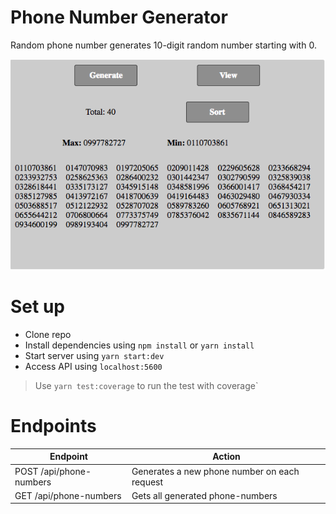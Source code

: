 # Phone Number Generator

Random phone number generates 10-digit random number starting with 0.

![image](./shot.png)

# Set up

- Clone repo
- Install dependencies using `npm install` or `yarn install`
- Start server using `yarn start:dev`
- Access API using `localhost:5600`

> Use `yarn test:coverage` to run the test with coverage`

# Endpoints

Endpoint | Action
---------|--------------------------------------------------
POST /api/phone-numbers                       | Generates a new phone number on each request
GET /api/phone-numbers                    | Gets all generated phone-numbers
